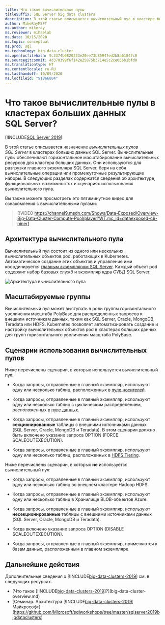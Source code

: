 ```yaml
---
title: Что такое вычислительные пулы
titleSuffix: SQL Server big data clusters
description: В этой статье описывается вычислительный пул в кластере больших данных SQL Server 2019.
author: MikeRayMSFT
ms.author: mikeray
ms.reviewer: mihaelab
ms.date: 10/15/2020
ms.topic: conceptual
ms.prod: sql
ms.technology: big-data-cluster
ms.openlocfilehash: 9c3374b0820233e20ee73b85947ed2b8a61847c0
ms.sourcegitcommit: 4d370399f6f142e25075b3714e5c2ce056b1bfd0
ms.translationtype: HT
ms.contentlocale: ru-RU
ms.lasthandoff: 10/09/2020
ms.locfileid: "91866804"
---
```

# <a name="what-are-compute-pools-sql-server-big-data-clusters"></a>Что такое вычислительные пулы в кластерах больших данных SQL Server?

[!INCLUDE[SQL Server 2019](../includes/applies-to-version/sqlserver2019.md)]

В этой статье описывается назначение *вычислительных пулов SQL Server* в кластерах больших данных SQL Server. Вычислительные пулы обеспечивают горизонтальное масштабирование вычислительных ресурсов для кластера больших данных. Они используются для разгрузки главного экземпляра SQL Server, беря на себя вычислительные операции или промежуточные результирующие наборы. В следующих разделах содержатся сведения об архитектуре, функциональных возможностях и сценариях использования вычислительного пула.

Вы также можете просмотреть это пятиминутное видео для ознакомления с вычислительными пулами:

> [!VIDEO https://channel9.msdn.com/Shows/Data-Exposed/Overview-Big-Data-Cluster-Compute-Pool/player?WT.mc_id=dataexposed-c9-niner]

## <a name="compute-pool-architecture"></a>Архитектура вычислительного пула

Вычислительный пул состоит из одного или нескольких вычислительных объектов pod, работающих в Kubernetes. Автоматическое создание этих объектов и управление ими координируется [главным экземпляром SQL Server](concept-master-instance.md). Каждый объект pod содержит набор базовых служб и экземпляр ядра СУБД SQL Server.

![Архитектура вычислительного пула](media/concept-compute-pool/compute-pool-architecture.png)

## <a name="scale-out-groups"></a>Масштабируемые группы

Вычислительный пул может выступать в роли группы горизонтального увеличения масштаба PolyBase для распределенных запросов к внешним источникам данных, таким как SQL Server, Oracle, MongoDB, Teradata или HDFS. Kubernetes позволяет автоматизировать создание и настройку вычислительных объектов pod в кластерах больших данных для групп горизонтального увеличения масштаба PolyBase.

## <a name="compute-pool-scenarios"></a>Сценарии использования вычислительных пулов

Ниже перечислены сценарии, в которых используется вычислительный пул:

- Когда запросы, отправленные в главный экземпляр, используют одну или несколько таблиц, расположенных в [пуле носителей](concept-storage-pool.md).

- Когда запросы, отправленные в главный экземпляр, используют одну или несколько таблиц с циклическим распределением, расположенных в [пуле данных](concept-data-pool.md).

- Когда запросы, отправленные в главный экземпляр, используют **секционированные** таблицы с внешними источниками данных (SQL Server, Oracle, MongoDB и Teradata). В этом сценарии должно быть включено указание запроса OPTION (FORCE SCALEOUTEXECUTION).

- Когда запросы, отправленные в главный экземпляр, используют одну или несколько таблиц, расположенных в [HDFS Tiering](hdfs-tiering.md).

Ниже перечислены сценарии, в которых **не** используется вычислительный пул:

- Когда запросы, отправленные в главный экземпляр, используют одну или несколько таблиц во внешнем кластере Hadoop HDFS.

- Когда запросы, отправленные в главный экземпляр, используют одну или несколько таблиц в Хранилище BLOB-объектов Azure.

- Когда запросы, отправленные в главный экземпляр, используют **несекционированные** таблицы с внешними источниками данных (SQL Server, Oracle, MongoDB и Teradata).

- Когда включено указание запроса OPTION (DISABLE SCALEOUTEXECUTION).

- Когда запросы, отправленные в главный экземпляр, применяются к базам данных, расположенным в главном экземпляре.

## <a name="next-steps"></a>Дальнейшие действия

Дополнительные сведения о [!INCLUDE[big-data-clusters-2019](../includes/ssbigdataclusters-ss-nover.md)] см. в следующих ресурсах.

- [Что такое [!INCLUDE[big-data-clusters-2019](../includes/ssbigdataclusters-ver15.md)]?](big-data-cluster-overview.md)
- [Семинар. Архитектура [!INCLUDE[big-data-clusters-2019](../includes/ssbigdataclusters-ss-nover.md)] Майкрософт](https://github.com/Microsoft/sqlworkshops/tree/master/sqlserver2019bigdataclusters)
